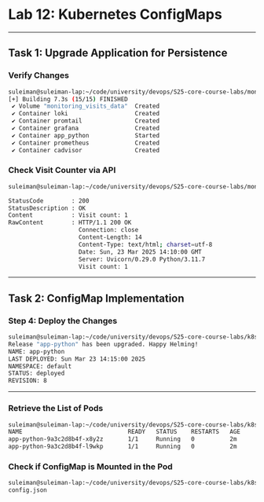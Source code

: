 # **Lab 12: Kubernetes ConfigMaps**  

---

## **Task 1: Upgrade Application for Persistence**  

### **Verify Changes**
```bash
suleiman@suleiman-lap:~/code/university/devops/S25-core-course-labs/monitoring$ docker-compose up --build -d
[+] Building 7.3s (15/15) FINISHED
 ✔ Volume "monitoring_visits_data"  Created                                   0.0s 
 ✔ Container loki                   Created                                   0.0s 
 ✔ Container promtail               Created                                   0.0s 
 ✔ Container grafana                Created                                   0.0s 
 ✔ Container app_python             Started                                   8.5s 
 ✔ Container prometheus             Created                                   0.0s 
 ✔ Container cadvisor               Created                                   0.0s 
```

### **Check Visit Counter via API**
```bash
suleiman@suleiman-lap:~/code/university/devops/S25-core-course-labs/monitoring$ curl http://localhost:5000/visits

StatusCode        : 200
StatusDescription : OK
Content           : Visit count: 1
RawContent        : HTTP/1.1 200 OK
                    Connection: close
                    Content-Length: 14
                    Content-Type: text/html; charset=utf-8
                    Date: Sun, 23 Mar 2025 14:10:00 GMT
                    Server: Uvicorn/0.29.0 Python/3.11.7
                    Visit count: 1
```
---

## **Task 2: ConfigMap Implementation**  

### **Step 4: Deploy the Changes**
```bash
suleiman@suleiman-lap:~/code/university/devops/S25-core-course-labs/k8s$ helm upgrade app-python app-python
Release "app-python" has been upgraded. Happy Helming!
NAME: app-python
LAST DEPLOYED: Sun Mar 23 14:15:00 2025
NAMESPACE: default
STATUS: deployed
REVISION: 8
```

---
### **Retrieve the List of Pods**
```bash
suleiman@suleiman-lap:~/code/university/devops/S25-core-course-labs/k8s$ kubectl get po
NAME                              READY   STATUS    RESTARTS   AGE
app-python-9a3c2d8b4f-x8y2z       1/1     Running   0          2m
app-python-9a3c2d8b4f-l9wkp       1/1     Running   0          2m
```

### **Check if ConfigMap is Mounted in the Pod**
```bash
suleiman@suleiman-lap:~/code/university/devops/S25-core-course-labs/k8s$ kubectl exec -it app-python-9a3c2d8b4f-l9wkp -- ls /config
config.json
```